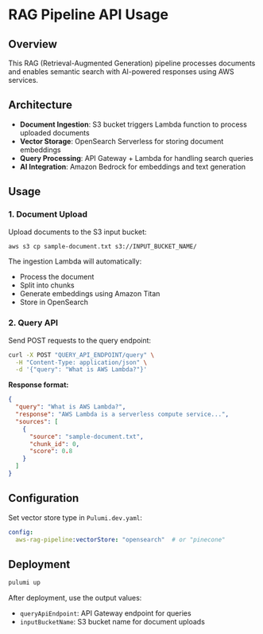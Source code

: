 # RAG Pipeline API Usage

## Overview

This RAG (Retrieval-Augmented Generation) pipeline processes documents and enables semantic search with AI-powered responses using AWS services.

## Architecture

- **Document Ingestion**: S3 bucket triggers Lambda function to process uploaded documents
- **Vector Storage**: OpenSearch Serverless for storing document embeddings
- **Query Processing**: API Gateway + Lambda for handling search queries
- **AI Integration**: Amazon Bedrock for embeddings and text generation

## Usage

### 1. Document Upload

Upload documents to the S3 input bucket:

```bash
aws s3 cp sample-document.txt s3://INPUT_BUCKET_NAME/
```

The ingestion Lambda will automatically:
- Process the document
- Split into chunks
- Generate embeddings using Amazon Titan
- Store in OpenSearch

### 2. Query API

Send POST requests to the query endpoint:

```bash
curl -X POST "QUERY_API_ENDPOINT/query" \
  -H "Content-Type: application/json" \
  -d '{"query": "What is AWS Lambda?"}'
```

**Response format:**
```json
{
  "query": "What is AWS Lambda?",
  "response": "AWS Lambda is a serverless compute service...",
  "sources": [
    {
      "source": "sample-document.txt",
      "chunk_id": 0,
      "score": 0.8
    }
  ]
}
```

## Configuration

Set vector store type in `Pulumi.dev.yaml`:

```yaml
config:
  aws-rag-pipeline:vectorStore: "opensearch"  # or "pinecone"
```

## Deployment

```bash
pulumi up
```

After deployment, use the output values:
- `queryApiEndpoint`: API Gateway endpoint for queries
- `inputBucketName`: S3 bucket name for document uploads